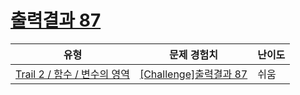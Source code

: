 # [출력결과 87](https://https://en.codetree.ai/trails/complete/curated-cards/challenge-reading-87)

|유형|문제 경험치|난이도|
|---|---|---|
|[Trail 2 / 함수 / 변수의 영역](https://https://en.codetree.ai/trail-info/novice-mid/)|[[Challenge]출력결과 87](https://https://en.codetree.ai/trails/complete/curated-cards/challenge-reading-87/)|쉬움|

